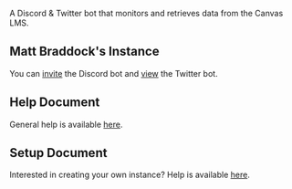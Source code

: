 A Discord & Twitter bot that monitors and retrieves data from the Canvas LMS.

## Matt Braddock's Instance

You can [invite](https://discordapp.com/oauth2/authorize?client_id=732949844540522546&scope=bot) the Discord bot and [view](https://twitter.com/braddock_canvas) the Twitter bot.

## Help Document

General help is available [here](help.md).

## Setup Document

Interested in creating your own instance? Help is available [here](setup.md).